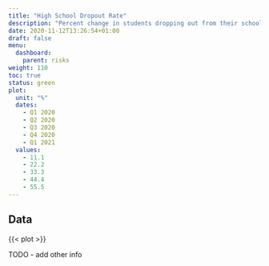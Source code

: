 ```yaml
---
title: "High School Dropout Rate"
description: "Percent change in students dropping out from their school cohort prior to September 30."
date: 2020-11-12T13:26:54+01:00
draft: false
menu:
  dashboard:
    parent: risks
weight: 110
toc: true
status: green
plot:
  unit: "%"
  dates:
    - Q1 2020
    - Q2 2020
    - Q3 2020
    - Q4 2020
    - Q1 2021
  values:
    - 11.1
    - 22.2
    - 33.3
    - 44.4
    - 55.5
---
```


## Data

{{< plot >}}

TODO - add other info
